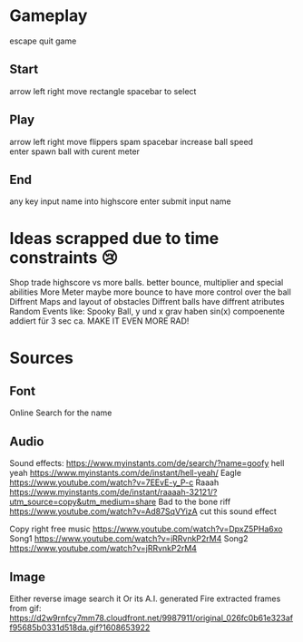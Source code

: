 # Gameplay
escape                 quit game
## Start
arrow left right       move rectangle
spacebar               to select

## Play
arrow left right       move flippers 
spam spacebar          increase ball speed  
enter                  spawn ball with curent meter

## End
any key                input name into highscore
enter                  submit input name

# Ideas              scrapped due to time constraints 😢
Shop trade highscore vs more balls. better bounce, multiplier and special abilities
More Meter maybe more bounce to have more control over the ball
Diffrent Maps and layout of obstacles
Diffrent balls have diffrent atributes
Random Events like: 
Spooky Ball, y und x grav haben sin(x) compoenente addiert für 3 sec ca.
MAKE IT EVEN MORE RAD!


# Sources 
## Font
Online Search for the name

## Audio
Sound effects:
https://www.myinstants.com/de/search/?name=goofy
hell yeah https://www.myinstants.com/de/instant/hell-yeah/
Eagle  https://www.youtube.com/watch?v=7EEvE-y_P-c
Raaah  https://www.myinstants.com/de/instant/raaaah-32121/?utm_source=copy&utm_medium=share
Bad to the bone riff https://www.youtube.com/watch?v=Ad87SqVYizA cut this sound effect

Copy right free music  https://www.youtube.com/watch?v=DpxZ5PHa6xo
Song1 https://www.youtube.com/watch?v=jRRvnkP2rM4
Song2 https://www.youtube.com/watch?v=jRRvnkP2rM4

## Image
Either reverse image search it 
Or its A.I. generated
Fire extracted frames from gif: https://d2w9rnfcy7mm78.cloudfront.net/9987911/original_026fc0b61e323aff95685b0331d518da.gif?1608653922
